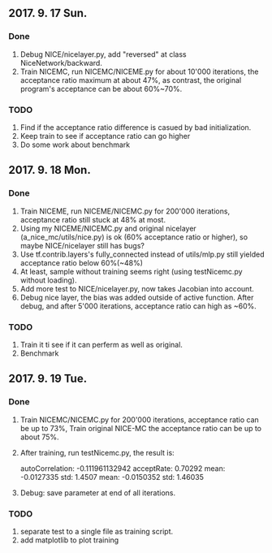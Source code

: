 ## 2017. 9. 17 Sun.

### Done 

1. Debug NICE/nicelayer.py, add "reversed" at class NiceNetwork/backward.
2. Train NICEMC, run NICEMC/NICEME.py for about 10'000 iterations, the acceptance ratio maximum at about 47%, as contrast, the original program's acceptance can be about 60%~70%.

### TODO

1. Find if the acceptance ratio difference is casued by bad initialization. 
2. Keep train to see if acceptance ratio can go higher
3. Do some work about benchmark

## 2017. 9. 18 Mon.

### Done

1. Train NICEME, run NICEME/NICEMC.py for 200'000 iterations, acceptance ratio still stuck at 48% at most.
2. Using my NICEME/NICEMC.py and original nicelayer (a_nice_mc/utils/nice.py) is ok (60% acceptance ratio or higher), so maybe NICE/nicelayer still has bugs?
3. Use tf.contrib.layers's fully_connected instead of utils/mlp.py still yielded acceptance ratio below 60%(~48%)
4. At least, sample without training seems right (using testNicemc.py without loading).
5. Add more test to NICE/nicelayer.py, now takes Jacobian into account.
6. Debug nice layer, the bias was added outside of active function. After debug, and after 5'000 iterations, acceptance ratio can high as ~60%.


### TODO

1. Train it ti see if it can perferm as well as original.
2. Benchmark

## 2017. 9. 19 Tue.

### Done

1. Train NICEMC/NICEMC.py for 200'000 iterations, acceptance ratio can be up to 73%, Train original NICE-MC the acceptance ratio can be up to about 75%. 

2. After training, run testNicemc.py, the result is:

   autoCorrelation:  -0.111961132942 acceptRate:  0.70292
   mean: -0.0127335
   std: 1.4507
   mean: -0.0150352
   std: 1.46035 

3. Debug: save parameter at end of all iterations.

### TODO

1. separate test to a single file as training script.
2. add matplotlib to plot training
